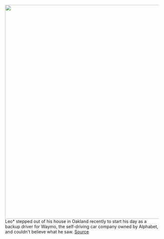 <img src='https://cdn.vox-cdn.com/thumbor/mQZOdthnBY04bjdW3Cnrzt8TC3Y=/0x0:2040x1360/1200x675/filters:focal(857x517:1183x843)/cdn.vox-cdn.com/uploads/chorus_image/image/67582144/acastro_201001_4222_seldrivingCOVID_0001.0.jpg' width='700px' /><br/>
Leo* stepped out of his house in Oakland recently to start his day as a backup driver for Waymo, the self-driving car company owned by Alphabet, and couldn't believe what he saw.
<a href='https://www.theverge.com/2020/10/5/21473719/waymo-cruise-self-driving-car-backup-safety-driver-pandemic-wildfires-california'> Source <a/>